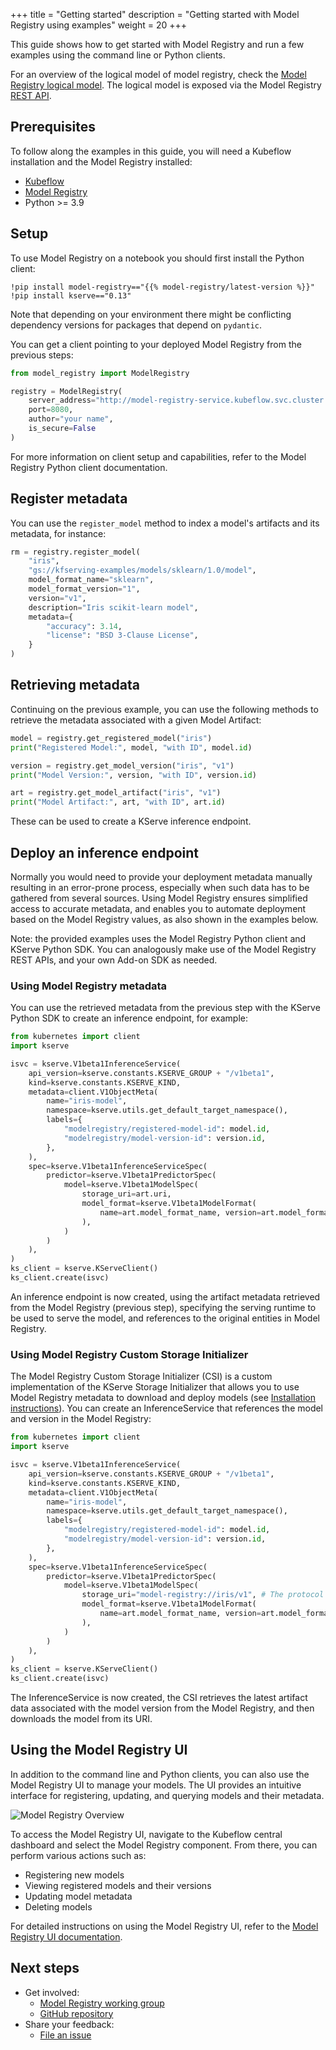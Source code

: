 +++
title = "Getting started"
description = "Getting started with Model Registry using examples"
weight = 20
+++

This guide shows how to get started with Model Registry and run a few examples using the
command line or Python clients.

For an overview of the logical model of model registry, check the [Model Registry logical model](https://github.com/kubeflow/model-registry/blob/main/docs/logical_model.md).
The logical model is exposed via the Model Registry [REST API](reference/rest-api).

## Prerequisites

To follow along the examples in this guide, you will need a Kubeflow installation and the Model Registry installed:

- [Kubeflow](/docs/started/installing-kubeflow/)
- [Model Registry](/docs/components/model-registry/installation/)
- Python >= 3.9

<!-- TODO: list python client as a requirement -->

## Setup

To use Model Registry on a notebook you should first install the Python client:

```raw
!pip install model-registry=="{{% model-registry/latest-version %}}"
!pip install kserve=="0.13"
```

Note that depending on your environment there might be conflicting dependency versions for packages that depend on
`pydantic`.

You can get a client pointing to your deployed Model Registry from the previous steps:

```python
from model_registry import ModelRegistry

registry = ModelRegistry(
    server_address="http://model-registry-service.kubeflow.svc.cluster.local",
    port=8080,
    author="your name",
    is_secure=False
)
```

<!-- TODO: missing link -->

For more information on client setup and capabilities, refer to the Model Registry Python client documentation.

## Register metadata

You can use the `register_model` method to index a model's artifacts and its metadata, for instance:

```python
rm = registry.register_model(
    "iris",
    "gs://kfserving-examples/models/sklearn/1.0/model",
    model_format_name="sklearn",
    model_format_version="1",
    version="v1",
    description="Iris scikit-learn model",
    metadata={
        "accuracy": 3.14,
        "license": "BSD 3-Clause License",
    }
)
```

## Retrieving metadata

Continuing on the previous example, you can use the following methods to retrieve the metadata associated with a given Model Artifact:

```python
model = registry.get_registered_model("iris")
print("Registered Model:", model, "with ID", model.id)

version = registry.get_model_version("iris", "v1")
print("Model Version:", version, "with ID", version.id)

art = registry.get_model_artifact("iris", "v1")
print("Model Artifact:", art, "with ID", art.id)
```

These can be used to create a KServe inference endpoint.

## Deploy an inference endpoint

Normally you would need to provide your deployment metadata manually resulting in an error-prone process, especially
when such data has to be gathered from several sources.
Using Model Registry ensures simplified access to accurate metadata, and enables you to automate deployment based on the Model Registry values, as also shown in the examples below.

Note: the provided examples uses the Model Registry Python client and KServe Python SDK. You can analogously make use of the Model Registry REST APIs, and your own Add-on SDK as needed.

### Using Model Registry metadata

You can use the retrieved metadata from the previous step with the KServe Python SDK to create an inference endpoint, for example:

```python
from kubernetes import client
import kserve

isvc = kserve.V1beta1InferenceService(
    api_version=kserve.constants.KSERVE_GROUP + "/v1beta1",
    kind=kserve.constants.KSERVE_KIND,
    metadata=client.V1ObjectMeta(
        name="iris-model",
        namespace=kserve.utils.get_default_target_namespace(),
        labels={
            "modelregistry/registered-model-id": model.id,
            "modelregistry/model-version-id": version.id,
        },
    ),
    spec=kserve.V1beta1InferenceServiceSpec(
        predictor=kserve.V1beta1PredictorSpec(
            model=kserve.V1beta1ModelSpec(
                storage_uri=art.uri,
                model_format=kserve.V1beta1ModelFormat(
                    name=art.model_format_name, version=art.model_format_version
                ),
            )
        )
    ),
)
ks_client = kserve.KServeClient()
ks_client.create(isvc)
```

An inference endpoint is now created, using the artifact metadata retrieved from the Model Registry (previous step),
specifying the serving runtime to be used to serve the model, and references to the original entities in Model Registry.

### Using Model Registry Custom Storage Initializer

The Model Registry Custom Storage Initializer (CSI) is a custom implementation of the KServe Storage Initializer that allows you to use Model Registry metadata to download and deploy models (see [Installation instructions](installation.md)). You can create an InferenceService that references the model and version in the Model Registry:

```python
from kubernetes import client
import kserve

isvc = kserve.V1beta1InferenceService(
    api_version=kserve.constants.KSERVE_GROUP + "/v1beta1",
    kind=kserve.constants.KSERVE_KIND,
    metadata=client.V1ObjectMeta(
        name="iris-model",
        namespace=kserve.utils.get_default_target_namespace(),
        labels={
            "modelregistry/registered-model-id": model.id,
            "modelregistry/model-version-id": version.id,
        },
    ),
    spec=kserve.V1beta1InferenceServiceSpec(
        predictor=kserve.V1beta1PredictorSpec(
            model=kserve.V1beta1ModelSpec(
                storage_uri="model-registry://iris/v1", # The protocol is model-registry://{modelName}/{modelVersion}
                model_format=kserve.V1beta1ModelFormat(
                    name=art.model_format_name, version=art.model_format_version
                ),
            )
        )
    ),
)
ks_client = kserve.KServeClient()
ks_client.create(isvc)
```

The InferenceService is now created, the CSI retrieves the latest artifact data associated with the model version from the Model Registry, and then downloads the model from its URI.

## Using the Model Registry UI

In addition to the command line and Python clients, you can also use the Model Registry UI to manage your models. The UI provides an intuitive interface for registering, updating, and querying models and their metadata.

   <img src="/docs/components/model-registry/images/model-registry-ui-main.png"
   alt="Model Registry Overview"
   class="mt-3 mb-3 border rounded">

To access the Model Registry UI, navigate to the Kubeflow central dashboard and select the Model Registry component. From there, you can perform various actions such as:

- Registering new models
- Viewing registered models and their versions
- Updating model metadata
- Deleting models

For detailed instructions on using the Model Registry UI, refer to the [Model Registry UI documentation](https://github.com/kubeflow/model-registry/blob/main/clients/ui/README.md).

## Next steps

- Get involved:
  - [Model Registry working group](https://www.kubeflow.org/docs/about/community/#kubeflow-community-meetings)
  - [GitHub repository](https://github.com/kubeflow/model-registry)
- Share your feedback:
  - [File an issue](https://github.com/kubeflow/model-registry/issues)
